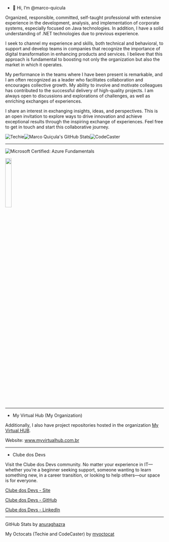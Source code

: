 - 👋 Hi, I’m @marco-quicula

Organized, responsible, committed, self-taught professional with extensive experience in the development, analysis, and implementation of corporate systems, especially focused on Java technologies. In addition, I have a solid understanding of .NET technologies due to previous experience.

I seek to channel my experience and skills, both technical and behavioral, to support and develop teams in companies that recognize the importance of digital transformation in enhancing products and services. I believe that this approach is fundamental to boosting not only the organization but also the market in which it operates.

My performance in the teams where I have been present is remarkable, and I am often recognized as a leader who facilitates collaboration and encourages collective growth. My ability to involve and motivate colleagues has contributed to the successful delivery of high-quality projects. I am always open to discussions and explorations of challenges, as well as enriching exchanges of experiences.

I share an interest in exchanging insights, ideas, and perspectives. This is an open invitation to explore ways to drive innovation and achieve exceptional results through the inspiring exchange of experiences. Feel free to get in touch and start this collaborative journey.

![Techie](https://2.gravatar.com/userimage/243593568/083e27529f6cd38f5f022f95f0bf0189?size=128)![Marco Quiçula's GitHub Stats](https://github-readme-stats.vercel.app/api?username=marco-quicula&show_icons=true&theme=github_dark)![CodeCaster](https://2.gravatar.com/userimage/243593568/0cc3d5aff0858be2000e01bb7fe1ce9b?size=128)

---
![Microsoft Certified: Azure Fundamentals](https://learn.microsoft.com/api/credentials/share/en-us/marcoquicula/57BB18A1279B3B7D?sharingId=8A0D5FF1F834B023)

<img src="https://learn.microsoft.com/en-us/media/learn/certification/badges/microsoft-certified-fundamentals-badge.svg?branch=main" width="20%">

---
- My Virtual Hub (My Organization)
 
Additionally, I also have project repositories hosted in the organization [My Virtual HUB](https://github.com/my-virtual-hub).

Website: www.myvirtualhub.com.br

---
- Clube dos Devs

Visit the Clube dos Devs community. No matter your experience in IT—whether you’re a beginner seeking support, someone wanting to learn something new, in a career transition, or looking to help others—our space is for everyone.

[Clube dos Devs - Site](https://clubedosdevs.com.br/)

[Clube dos Devs - GitHub](https://github.com/clubedosdevs)

[Clube dos Devs - LinkedIn](https://www.linkedin.com/groups/13101366/)

---
GitHub Stats by [anuraghazra](https://github.com/anuraghazra/github-readme-stats)

My Octocats (Techie and CodeCaster) by [myoctocat](https://myoctocat.com/)

<!---
marco-quicula/marco-quicula is a ✨ special ✨ repository because its `README.md` (this file) appears on your GitHub profile.
You can click the Preview link to take a look at your changes.
--->
